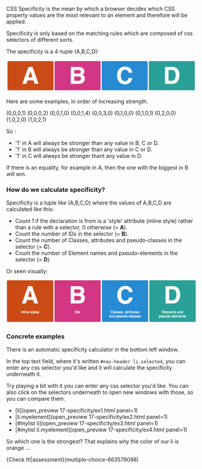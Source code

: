 CSS Specificity is the mean by which a browser decides which CSS property values are the most relevant to an element and therefore will be applied.

Specificity is only based on the matching rules which are composed of css selectors of different sorts.

The specificity is a 4-tuple (A,B,C,D):

![](.guides/img/illu19.png)

Here are some examples, in order of increasing strength.

(0,0,0,1)
(0,0,0,2)
(0,0,1,0)
(0,0,1,4)
(0,0,3,0)
(0,1,0,0)
(0,1,0,1)
(0,2,0,0)
(1,0,2,0)
(1,0,2,1)

So :
- '1' in A will always be stronger than any value in B, C or D.
- '1' in B will always be stronger than any value in C or D.
- '1' in C will always be stronger thant any value in D.

If there is an equality, for example in A, then the one with the biggest in B will win.

### How do we calculate specificity?

Specificity is a tuple like (A,B,C,D) where the values of A,B,C,D are calculated like this:

* Count 1 if the declaration is from is a 'style' attribute (inline style) rather than a rule with a selector, 0 otherwise (= **A**).
* Count the number of IDs in the selector (= **B**).
* Count the number of Classes, attributes and pseudo-classes in the selector (= **C**).
* Count the number of Element names and pseudo-elements in the selector (= **D**).

Or seen visually:

![](.guides/img/illu24.png)

### Concrete examples

There is an automatic specificity calculator in the bottom left window.

In the top text field, where it's written `#nav-header li.selected`, you can enter any css selector you'd like and it will calculate the specificity underneath it.

Try playing a bit with it you can enter any css selector you'd like. You can also click on the selectors underneath to open new windows with those, so you can compare them.

- [li](open_preview 17-specificity/ex1.html panel=1)
- [li.myelement](open_preview 17-specificity/ex2.html panel=1)
- [#mylist li](open_preview 17-specificity/ex3.html panel=1)
- [#mylist li.myelement](open_preview 17-specificity/ex4.html panel=1)


So which one is the strongest? That explains why the color of our li is orange ...

{Check It!|assessment}(multiple-choice-663579098)